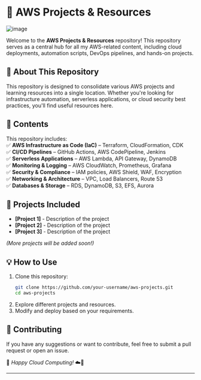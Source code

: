 
# 🚀 AWS Projects & Resources  

![image](https://github.com/user-attachments/assets/39de6a25-4e49-44df-b6e9-8e9ce684c3e7)

Welcome to the **AWS Projects & Resources** repository! This repository serves as a central hub for all my AWS-related content, including cloud deployments, automation scripts, DevOps pipelines, and hands-on projects.  

## 📌 About This Repository  
This repository is designed to consolidate various AWS projects and learning resources into a single location. Whether you're looking for infrastructure automation, serverless applications, or cloud security best practices, you'll find useful resources here.  

## 📂 Contents  
This repository includes:  
✅ **AWS Infrastructure as Code (IaC)** – Terraform, CloudFormation, CDK  
✅ **CI/CD Pipelines** – GitHub Actions, AWS CodePipeline, Jenkins  
✅ **Serverless Applications** – AWS Lambda, API Gateway, DynamoDB  
✅ **Monitoring & Logging** – AWS CloudWatch, Prometheus, Grafana  
✅ **Security & Compliance** – IAM policies, AWS Shield, WAF, Encryption  
✅ **Networking & Architecture** – VPC, Load Balancers, Route 53  
✅ **Databases & Storage** – RDS, DynamoDB, S3, EFS, Aurora  

## 🚀 Projects Included  
- **[Project 1]** - Description of the project  
- **[Project 2]** - Description of the project  
- **[Project 3]** - Description of the project  

_(More projects will be added soon!)_  

## 💡 How to Use  
1. Clone this repository:  
   ```bash
   git clone https://github.com/your-username/aws-projects.git
   cd aws-projects
   ```
2. Explore different projects and resources.  
3. Modify and deploy based on your requirements.  

## 📢 Contributing  
If you have any suggestions or want to contribute, feel free to submit a pull request or open an issue.  

📌 _Happy Cloud Computing!_ ☁️🚀  

---
